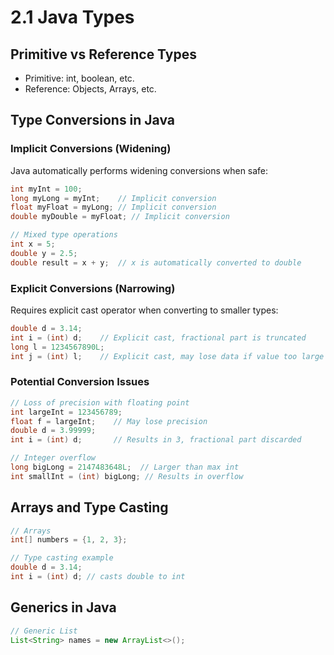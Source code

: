 # 2.1 Java Types

## Primitive vs Reference Types
- Primitive: int, boolean, etc.
- Reference: Objects, Arrays, etc.

## Type Conversions in Java

### Implicit Conversions (Widening)
Java automatically performs widening conversions when safe:
```java
int myInt = 100;
long myLong = myInt;    // Implicit conversion
float myFloat = myLong; // Implicit conversion
double myDouble = myFloat; // Implicit conversion

// Mixed type operations
int x = 5;
double y = 2.5;
double result = x + y;  // x is automatically converted to double
```

### Explicit Conversions (Narrowing)
Requires explicit cast operator when converting to smaller types:
```java
double d = 3.14;
int i = (int) d;    // Explicit cast, fractional part is truncated
long l = 1234567890L;
int j = (int) l;    // Explicit cast, may lose data if value too large
```

### Potential Conversion Issues
```java
// Loss of precision with floating point
int largeInt = 123456789;
float f = largeInt;    // May lose precision
double d = 3.99999;
int i = (int) d;       // Results in 3, fractional part discarded

// Integer overflow
long bigLong = 2147483648L;  // Larger than max int
int smallInt = (int) bigLong; // Results in overflow
```

## Arrays and Type Casting
```java
// Arrays
int[] numbers = {1, 2, 3};

// Type casting example
double d = 3.14;
int i = (int) d; // casts double to int
```

## Generics in Java
```java
// Generic List
List<String> names = new ArrayList<>();
```
